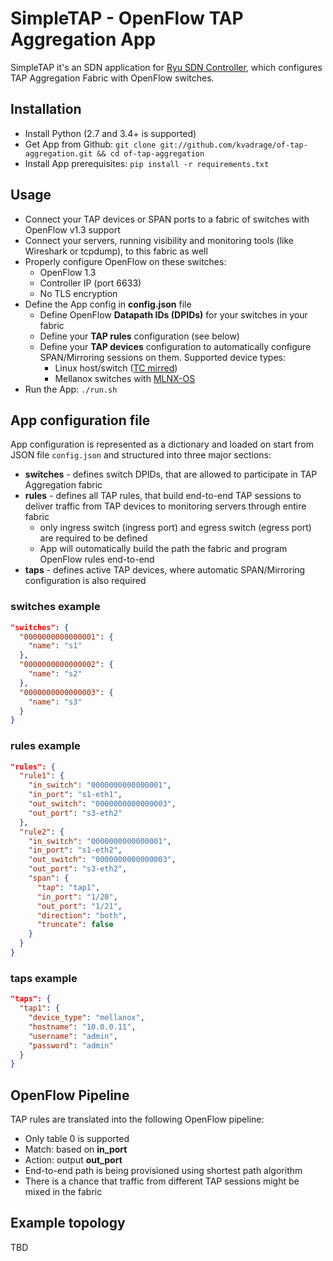 # SimpleTAP - OpenFlow TAP Aggregation App
SimpleTAP it's an SDN application for [Ryu SDN Controller](https://osrg.github.io/ryu/), which configures TAP Aggregation Fabric with OpenFlow switches.
## Installation
* Install Python (2.7 and 3.4+ is supported)
* Get App from Github: `git clone git://github.com/kvadrage/of-tap-aggregation.git && cd of-tap-aggregation`
* Install App prerequisites: `pip install -r requirements.txt`
## Usage
* Connect your TAP devices or SPAN ports to a fabric of switches with OpenFlow v1.3 support
* Connect your servers, running visibility and monitoring tools (like Wireshark or tcpdump), to this fabric as well
* Properly configure OpenFlow on these switches:
  - OpenFlow 1.3
  - Controller IP (port 6633)
  - No TLS encryption
* Define the App config in **config.json** file
  - Define OpenFlow **Datapath IDs (DPIDs)** for your switches in your fabric
  - Define your **TAP rules** configuration (see below)
  - Define your **TAP devices** configuration to automatically configure SPAN/Mirroring sessions on them. Supported device types:
    - Linux host/switch ([TC mirred](http://man7.org/linux/man-pages/man8/tc-mirred.8.html))
    - Mellanox switches with [MLNX-OS](http://www.mellanox.com/page/mlnx_os)
* Run the App: `./run.sh`
## App configuration file
App configuration is represented as a dictionary and loaded on start from JSON file  `config.json` and structured into three major sections:
* **switches** - defines switch DPIDs, that are allowed to participate in TAP Aggregation fabric
* **rules** - defines all TAP rules, that build end-to-end TAP sessions to deliver traffic from TAP devices to monitoring servers through entire fabric
  - only ingress switch (ingress port) and egress switch (egress port) are required to be defined
  - App will outomatically build the path the fabric and program OpenFlow rules end-to-end
* **taps** - defines active TAP devices, where automatic SPAN/Mirroring configuration is also required
### switches example
```json
"switches": {
  "0000000000000001": {
    "name": "s1"
  },
  "0000000000000002": {
    "name": "s2"
  },
  "0000000000000003": {
    "name": "s3"
  }
}
```
### rules example
```json
"rules": {
  "rule1": {
    "in_switch": "0000000000000001",
    "in_port": "s1-eth1",
    "out_switch": "0000000000000003",
    "out_port": "s3-eth2"
  },
  "rule2": {
    "in_switch": "0000000000000001",
    "in_port": "s1-eth2",
    "out_switch": "0000000000000003",
    "out_port": "s3-eth2",
    "span": {
      "tap": "tap1",
      "in_port": "1/20",
      "out_port": "1/21",
      "direction": "both",
      "truncate": false
    }
  }
}
```
### taps example
```json
"taps": {
  "tap1": {
    "device_type": "mellanox",
    "hostname": "10.0.0.11",
    "username": "admin",
    "password": "admin"
  }
}
```
## OpenFlow Pipeline
TAP rules are translated into the following OpenFlow pipeline:
* Only table 0 is supported
* Match: based on **in_port**
* Action: output **out_port**
* End-to-end path is being provisioned using shortest path algorithm
* There is a chance that traffic from different TAP sessions might be mixed in the fabric
## Example topology
TBD
